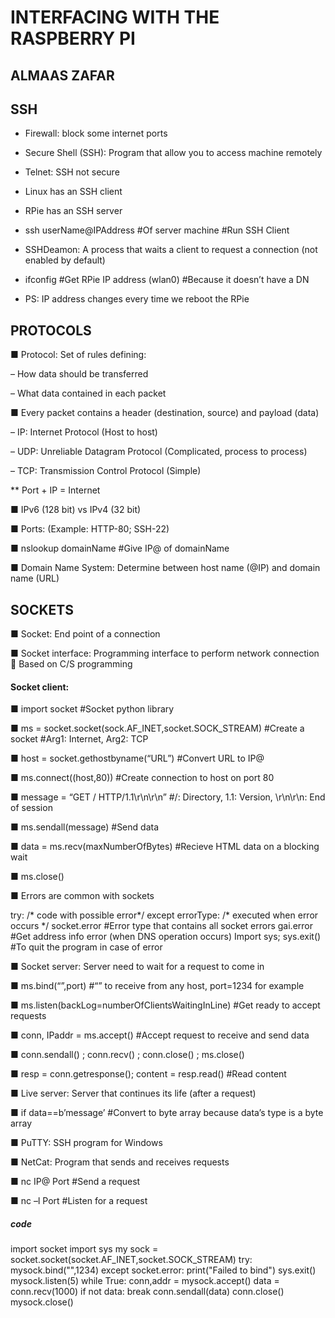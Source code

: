# INTERFACING WITH THE RASPBERRY PI

## ALMAAS ZAFAR

## SSH

* Firewall: block some internet ports

* Secure Shell (SSH): Program that allow you to access machine remotely

* Telnet: SSH not secure

* Linux has an SSH client

* RPie has an SSH server

* ssh userName@IPAddress #Of server machine #Run SSH Client

* SSHDeamon: A process that waits a client to request a connection (not enabled by default)

* ifconfig #Get RPie IP address (wlan0) #Because it doesn’t have a DN

* PS: IP address changes every time we reboot the RPie


## PROTOCOLS

■ Protocol: Set of rules defining:

  – How data should be transferred

  – What data contained in each packet

■ Every packet contains a header (destination, source) and payload (data)

 – IP: Internet Protocol (Host to host)

 – UDP: Unreliable Datagram Protocol (Complicated, process to process)

 – TCP: Transmission Control Protocol (Simple)

** Port + IP = Internet

■ IPv6 (128 bit) vs IPv4 (32 bit)

■ Ports: (Example: HTTP-80; SSH-22)

■ nslookup domainName #Give IP@ of domainName

■ Domain Name System: Determine between host name (@IP) and domain name (URL)


## SOCKETS

■ Socket: End point of a connection

■ Socket interface: Programming interface to perform network connection  Based on C/S programming

#### Socket client:

  ■ import socket #Socket python library

  ■ ms = socket.socket(sock.AF_INET,socket.SOCK_STREAM) #Create a socket #Arg1: Internet, Arg2: TCP

  ■ host = socket.gethostbyname(“URL”) #Convert URL to IP@

  ■ ms.connect((host,80)) #Create connection to host on port 80

  ■ message = “GET / HTTP/1.1\r\n\r\n” #/: Directory, 1.1: Version, \r\n\r\n: End of session

  ■ ms.sendall(message) #Send data

  ■ data = ms.recv(maxNumberOfBytes) #Recieve HTML data on a blocking wait

  ■ ms.close()
  
 ■  Errors are common with sockets

   try:
      /* code with possible error*/
      except errorType:
      /* executed when error occurs */
    socket.error #Error type that contains all socket errors
    gai.error #Get address info error (when DNS operation occurs)
    Import sys; sys.exit() #To quit the program in case of error
    
■  Socket server: Server need to wait for a request to come in

■ ms.bind(“”,port) #“” to receive from any host, port=1234 for example

■ ms.listen(backLog=numberOfClientsWaitingInLine) #Get ready to accept requests

■ conn, IPaddr = ms.accept() #Accept request to receive and send data

■ conn.sendall() ; conn.recv() ; conn.close() ; ms.close()

■ resp = conn.getresponse(); content = resp.read() #Read content

■ Live server: Server that continues its life (after a request)

■ if data==b’message’ #Convert to byte array because data’s type is a byte array

■ PuTTY: SSH program for Windows

■ NetCat: Program that sends and receives requests

■ nc IP@ Port #Send a request

■ nc –l Port #Listen for a request


##### code

import socket
import sys
my sock = socket.socket(socket.AF_INET,socket.SOCK_STREAM)
try:
    mysock.bind("",1234)
 except socket.error:
    print("Failed to bind")
    sys.exit()
 mysock.listen(5)
while True:
      conn,addr = mysock.accept()
      data = conn.recv(1000)
      if not data:
             break
      conn.sendall(data)
conn.close()
mysock.close()
